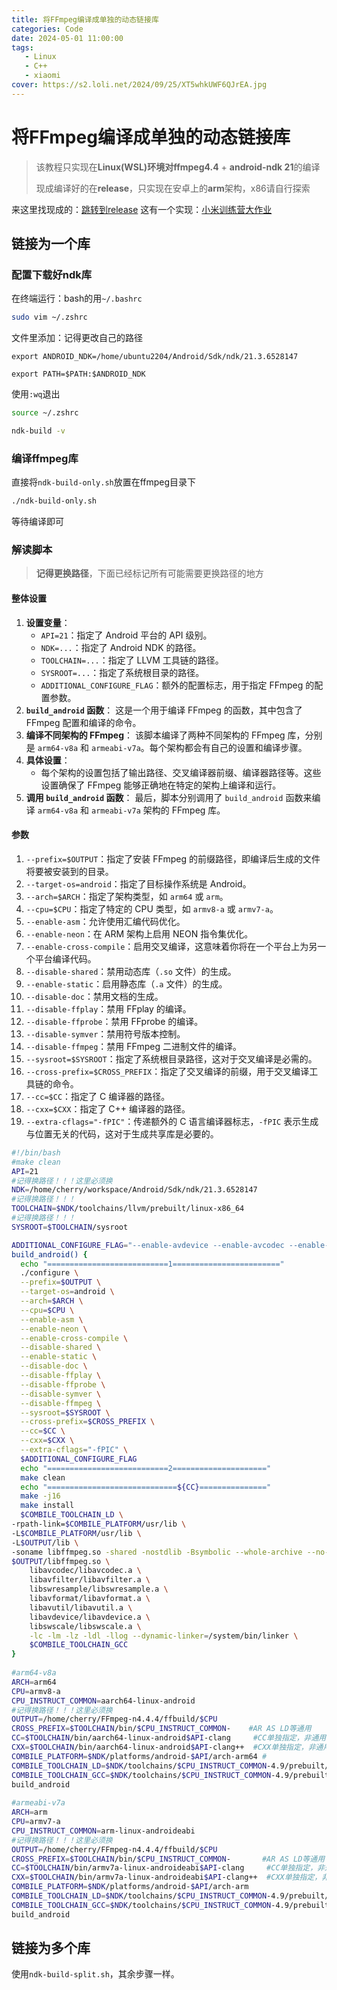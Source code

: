 ```yaml
---
title: 将FFmpeg编译成单独的动态链接库
categories: Code
date: 2024-05-01 11:00:00
tags: 
   - Linux
   - C++
   - xiaomi
cover: https://s2.loli.net/2024/09/25/XT5whkUWF6QJrEA.jpg
---
```




# 将FFmpeg编译成单独的动态链接库

>
>
>该教程只实现在**Linux(WSL)**环境对**ffmpeg4.4** + **android-ndk 21**的编译
>
>现成编译好的在**release**，只实现在安卓上的**arm**架构，x86请自行探索


来这里找现成的：[跳转到release](https://github.com/Hanser-Chan/ffmpeg-android-ndk-build-help/releases/tag/so)
这有一个实现：[小米训练营大作业](https://github.com/Hanser-Chan/MI_HW/tree/master/BIGHW)



## 链接为一个库

### 配置下载好ndk库

在终端运行：bash的用`~/.bashrc`

```bash
sudo vim ~/.zshrc
```
文件里添加：记得更改自己的路径
```
export ANDROID_NDK=/home/ubuntu2204/Android/Sdk/ndk/21.3.6528147

export PATH=$PATH:$ANDROID_NDK
```
使用`:wq`退出
```bash
source ~/.zshrc 

ndk-build -v
```



### 编译ffmpeg库

直接将`ndk-build-only.sh`放置在ffmpeg目录下

```bash
./ndk-build-only.sh
```

等待编译即可



### 解读脚本

>
>
>**记得更换路径**，下面已经标记所有可能需要更换路径的地方

#### 整体设置

1. **设置变量**：
   - `API=21`：指定了 Android 平台的 API 级别。
   - `NDK=...`：指定了 Android NDK 的路径。
   - `TOOLCHAIN=...`：指定了 LLVM 工具链的路径。
   - `SYSROOT=...`：指定了系统根目录的路径。
   - `ADDITIONAL_CONFIGURE_FLAG`：额外的配置标志，用于指定 FFmpeg 的配置参数。
2. **`build_android` 函数**： 这是一个用于编译 FFmpeg 的函数，其中包含了 FFmpeg 配置和编译的命令。
3. **编译不同架构的 FFmpeg**： 该脚本编译了两种不同架构的 FFmpeg 库，分别是 `arm64-v8a` 和 `armeabi-v7a`。每个架构都会有自己的设置和编译步骤。
4. **具体设置**：
   - 每个架构的设置包括了输出路径、交叉编译器前缀、编译器路径等。这些设置确保了 FFmpeg 能够正确地在特定的架构上编译和运行。
5. **调用 `build_android` 函数**： 最后，脚本分别调用了 `build_android` 函数来编译 `arm64-v8a` 和 `armeabi-v7a` 架构的 FFmpeg 库。

#### 参数

1. `--prefix=$OUTPUT`：指定了安装 FFmpeg 的前缀路径，即编译后生成的文件将要被安装到的目录。
2. `--target-os=android`：指定了目标操作系统是 Android。
3. `--arch=$ARCH`：指定了架构类型，如 `arm64` 或 `arm`。
4. `--cpu=$CPU`：指定了特定的 CPU 类型，如 `armv8-a` 或 `armv7-a`。
5. `--enable-asm`：允许使用汇编代码优化。
6. `--enable-neon`：在 ARM 架构上启用 NEON 指令集优化。
7. `--enable-cross-compile`：启用交叉编译，这意味着你将在一个平台上为另一个平台编译代码。
8. `--disable-shared`：禁用动态库（`.so` 文件）的生成。
9. `--enable-static`：启用静态库（`.a` 文件）的生成。
10. `--disable-doc`：禁用文档的生成。
11. `--disable-ffplay`：禁用 FFplay 的编译。
12. `--disable-ffprobe`：禁用 FFprobe 的编译。
13. `--disable-symver`：禁用符号版本控制。
14. `--disable-ffmpeg`：禁用 FFmpeg 二进制文件的编译。
15. `--sysroot=$SYSROOT`：指定了系统根目录路径，这对于交叉编译是必需的。
16. `--cross-prefix=$CROSS_PREFIX`：指定了交叉编译的前缀，用于交叉编译工具链的命令。
17. `--cc=$CC`：指定了 C 编译器的路径。
18. `--cxx=$CXX`：指定了 C++ 编译器的路径。
19. `--extra-cflags="-fPIC"`：传递额外的 C 语言编译器标志，`-fPIC` 表示生成与位置无关的代码，这对于生成共享库是必要的。

```bash
#!/bin/bash
#make clean
API=21
#记得换路径！！！这里必须换
NDK=/home/cherry/workspace/Android/Sdk/ndk/21.3.6528147 
#记得换路径！！！
TOOLCHAIN=$NDK/toolchains/llvm/prebuilt/linux-x86_64
#记得换路径！！！
SYSROOT=$TOOLCHAIN/sysroot

ADDITIONAL_CONFIGURE_FLAG="--enable-avdevice --enable-avcodec --enable-avformat --enable-swresample --enable-swscale --enable-postproc --enable-avfilter"
build_android() {
  echo "===========================1========================"
  ./configure \
  --prefix=$OUTPUT \
  --target-os=android \
  --arch=$ARCH \
  --cpu=$CPU \
  --enable-asm \
  --enable-neon \
  --enable-cross-compile \
  --disable-shared \
  --enable-static \
  --disable-doc \
  --disable-ffplay \
  --disable-ffprobe \
  --disable-symver \
  --disable-ffmpeg \
  --sysroot=$SYSROOT \
  --cross-prefix=$CROSS_PREFIX \
  --cc=$CC \
  --cxx=$CXX \
  --extra-cflags="-fPIC" \
  $ADDITIONAL_CONFIGURE_FLAG
  echo "===========================2====================="
  make clean
  echo "=============================${CC}==============="
  make -j16
  make install
  $COMBILE_TOOLCHAIN_LD \
-rpath-link=$COMBILE_PLATFORM/usr/lib \
-L$COMBILE_PLATFORM/usr/lib \
-L$OUTPUT/lib \
-soname libffmpeg.so -shared -nostdlib -Bsymbolic --whole-archive --no-undefined -o \
$OUTPUT/libffmpeg.so \
    libavcodec/libavcodec.a \
    libavfilter/libavfilter.a \
    libswresample/libswresample.a \
    libavformat/libavformat.a \
    libavutil/libavutil.a \
    libavdevice/libavdevice.a \
    libswscale/libswscale.a \
    -lc -lm -lz -ldl -llog --dynamic-linker=/system/bin/linker \
    $COMBILE_TOOLCHAIN_GCC
}
 
#arm64-v8a
ARCH=arm64
CPU=armv8-a
CPU_INSTRUCT_COMMON=aarch64-linux-android
#记得换路径！！！这里必须换
OUTPUT=/home/cherry/FFmpeg-n4.4.4/ffbuild/$CPU
CROSS_PREFIX=$TOOLCHAIN/bin/$CPU_INSTRUCT_COMMON-    #AR AS LD等通用
CC=$TOOLCHAIN/bin/aarch64-linux-android$API-clang     #CC单独指定，非通用(因为ndk中CC与AR路径不同，后同理)
CXX=$TOOLCHAIN/bin/aarch64-linux-android$API-clang++  #CXX单独指定，非通用
COMBILE_PLATFORM=$NDK/platforms/android-$API/arch-arm64 #
COMBILE_TOOLCHAIN_LD=$NDK/toolchains/$CPU_INSTRUCT_COMMON-4.9/prebuilt/linux-x86_64/bin/$CPU_INSTRUCT_COMMON-ld
COMBILE_TOOLCHAIN_GCC=$NDK/toolchains/$CPU_INSTRUCT_COMMON-4.9/prebuilt/linux-x86_64/lib/gcc/$CPU_INSTRUCT_COMMON/4.9.x/libgcc.a
build_android
 
#armeabi-v7a
ARCH=arm
CPU=armv7-a
CPU_INSTRUCT_COMMON=arm-linux-androideabi
#记得换路径！！！这里必须换
OUTPUT=/home/cherry/FFmpeg-n4.4.4/ffbuild/$CPU
CROSS_PREFIX=$TOOLCHAIN/bin/$CPU_INSTRUCT_COMMON-       #AR AS LD等通用
CC=$TOOLCHAIN/bin/armv7a-linux-androideabi$API-clang     #CC单独指定，非通用
CXX=$TOOLCHAIN/bin/armv7a-linux-androideabi$API-clang++  #CXX单独指定，非通用
COMBILE_PLATFORM=$NDK/platforms/android-$API/arch-arm
COMBILE_TOOLCHAIN_LD=$NDK/toolchains/$CPU_INSTRUCT_COMMON-4.9/prebuilt/linux-x86_64/bin/$CPU_INSTRUCT_COMMON-ld
COMBILE_TOOLCHAIN_GCC=$NDK/toolchains/$CPU_INSTRUCT_COMMON-4.9/prebuilt/linux-x86_64/lib/gcc/$CPU_INSTRUCT_COMMON/4.9.x/libgcc.a
build_android
```



## 链接为多个库

使用`ndk-build-split.sh`，其余步骤一样。